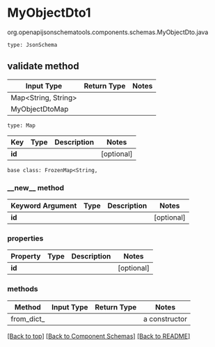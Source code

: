 # MyObjectDto1
org.openapijsonschematools.components.schemas.MyObjectDto.java
```
type: JsonSchema
```

## validate method
| Input Type | Return Type | Notes |
| ---------- | ----------- | ----- |
| Map<String, String>
 | MyObjectDtoMap | |

```
type: Map
```
Key | Type |  Description | Notes
------------ | ------------- | ------------- | -------------
**id** |  |  | [optional]

```
base class: FrozenMap<String, 
```
### &lowbar;&lowbar;new&lowbar;&lowbar; method
Keyword Argument | Type | Description | Notes
---------------- | ---- | ----------- | -----
**id** |  |  | [optional]

### properties
Property | Type | Description | Notes
-------- | ---- | ----------- | -----
**id** |  |  | [optional]

### methods
Method | Input Type | Return Type | Notes
------ | ---------- | ----------- | ------
from_dict_ |  |  | a constructor

[[Back to top]](#top) [[Back to Component Schemas]](../../../README.md#Component-Schemas) [[Back to README]](../../../README.md)
